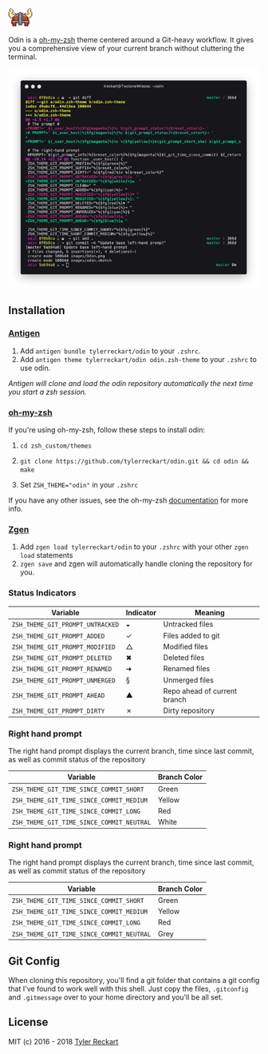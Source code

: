 ![Odin Logo](images/Odin.png )  

Odin is a [oh-my-zsh](https://github.com/robbyrussell/oh-my-zsh) theme centered around a Git-heavy workflow. It gives you a comprehensive view of your current branch without cluttering the terminal.  

![Odin Preview](images/hero_screenshot.png)

## Installation

### [Antigen](https://github.com/zsh-users/antigen)

1. Add `antigen bundle tylerreckart/odin` to your `.zshrc`.   
2. Add `antigen theme tylerreckart/odin odin.zsh-theme` to your `.zshrc` to use odin.

*Antigen will clone and load the odin repository automatically the next time you start a zsh session.*

### [oh-my-zsh](http://ohmyz.sh/)

If you're using oh-my-zsh, follow these steps to install odin:  

1. `cd zsh_custom/themes`

2. `git clone https://github.com/tylerreckart/odin.git && cd odin && make`   

2. Set `ZSH_THEME="odin"` in your `.zshrc`

If you have any other issues, see the oh-my-zsh [documentation](https://github.com/robbyrussell/oh-my-zsh/wiki/Customization) for more info.  

### [Zgen](https://github.com/tarjoilija/zgen)

1. Add `zgen load tylerreckart/odin` to your `.zshrc` with your other `zgen load` statements  
2. `zgen save` and zgen will automatically handle cloning the repository for you.

### Status Indicators  
| Variable | Indicator | Meaning |
|----------|-----------|---------|
| `ZSH_THEME_GIT_PROMPT_UNTRACKED` | ◒ | Untracked files |
| `ZSH_THEME_GIT_PROMPT_ADDED` | ✓ | Files added to git |
| `ZSH_THEME_GIT_PROMPT_MODIFIED` | △ | Modified files |
| `ZSH_THEME_GIT_PROMPT_DELETED` | ✖ | Deleted files |
| `ZSH_THEME_GIT_PROMPT_RENAMED` | ➜ | Renamed files |
| `ZSH_THEME_GIT_PROMPT_UNMERGED` | § | Unmerged files |
| `ZSH_THEME_GIT_PROMPT_AHEAD` | ▲ | Repo ahead of current branch |
| `ZSH_THEME_GIT_PROMPT_DIRTY` | ✗ | Dirty repository |

### Right hand prompt  
The right hand prompt displays the current branch, time since last commit, as well as commit status of the repository  

| Variable | Branch Color |
|----------|--------------|
| `ZSH_THEME_GIT_TIME_SINCE_COMMIT_SHORT` | Green |
| `ZSH_THEME_GIT_TIME_SINCE_COMMIT_MEDIUM` | Yellow |
| `ZSH_THEME_GIT_TIME_SINCE_COMMIT_LONG`  | Red |
| `ZSH_THEME_GIT_TIME_SINCE_COMMIT_NEUTRAL` | White |

### Right hand prompt  
The right hand prompt displays the current branch, time since last commit, as well as commit status of the repository  

| Variable | Branch Color |
|----------|--------------|
| `ZSH_THEME_GIT_TIME_SINCE_COMMIT_SHORT` | Green |
| `ZSH_THEME_GIT_TIME_SINCE_COMMIT_MEDIUM` | Yellow |
| `ZSH_THEME_GIT_TIME_SINCE_COMMIT_LONG`  | Red |
| `ZSH_THEME_GIT_TIME_SINCE_COMMIT_NEUTRAL` | Grey |

## Git Config
When cloning this repository, you'll find a git folder that contains a git config that I've found to work well with this shell. Just copy the files, `.gitconfig` and `.gitmessage` over to your home directory and you'll be all set.

## License
MIT (c) 2016 - 2018 [Tyler Reckart](https://github.com/tylerreckart)
